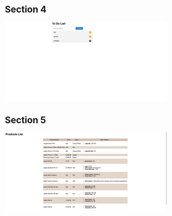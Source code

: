 # Section 4
![image](./section-4/Screenshot%202025-03-13%20at%2001.32.35.png)
# Section 5
![image](./section-5/Screenshot%202025-03-13%20at%2001.26.31.png)
